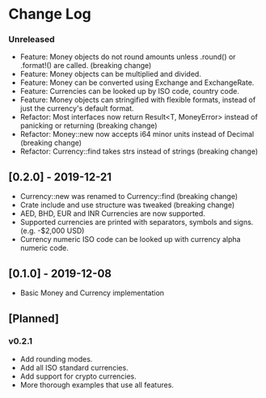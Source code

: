 # Change Log

### Unreleased
* Feature: Money objects do not round amounts unless .round() or .format!() are called. (breaking change)
* Feature: Money objects can be multiplied and divided.
* Feature: Money can be converted using Exchange and ExchangeRate.  
* Feature: Currencies can be looked up by ISO code, country code. 
* Feature: Money objects can stringified with flexible formats, instead of just the currency's default format. 
* Refactor: Most interfaces now return Result<T, MoneyError> instead of panicking or returning <T> (breaking change)
* Refactor: Money::new now accepts i64 minor units instead of Decimal (breaking change)
* Refactor: Currency::find takes strs instead of strings (breaking change)


## [0.2.0] - 2019-12-21
* Currency::new was renamed to Currency::find (breaking change)
* Crate include and use structure was tweaked (breaking change)
* AED, BHD, EUR and INR Currencies are now supported.
* Supported currencies are printed with separators, symbols and signs. (e.g. -$2,000 USD)
* Currency numeric ISO code can be looked up with currency alpha numeric code. 

## [0.1.0] - 2019-12-08
* Basic Money and Currency implementation

## [Planned]

### v0.2.1
* Add rounding modes. 
* Add all ISO standard currencies. 
* Add support for crypto currencies.  
* More thorough examples that use all features. 


